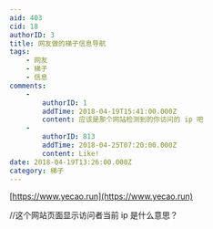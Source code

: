```yaml
---
aid: 403
cid: 18
authorID: 3
title: 网友做的梯子信息导航
tags:
    - 网友
    - 梯子
    - 信息
comments:
    -
        authorID: 1
        addTime: 2018-04-19T15:41:00.000Z
        content: 应该是那个网站检测到的你访问的 ip 吧
    -
        authorID: 813
        addTime: 2018-04-25T07:20:00.000Z
        content: Like!
date: 2018-04-19T13:26:00.000Z
category: 梯子
---
```


[https://www.yecao.run](https://www.yecao.run)

//这个网站页面显示访问者当前 ip 是什么意思？

